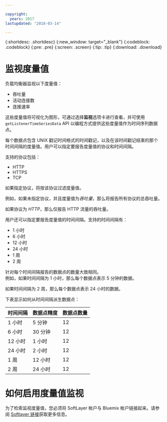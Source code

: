 ```yaml
---

copyright:
  years: 2017
lastupdated: "2018-03-14"

---
```


{:shortdesc: .shortdesc}
{:new_window: target="_blank"}
{:codeblock: .codeblock}
{:pre: .pre}
{:screen: .screen}
{:tip: .tip}
{:download: .download}

# 监视度量值

负载均衡器监视以下度量值： 

* 吞吐量
* 活动连接数
* 连接速率

这些度量值将可视化为图形，可通过选择**监视**选项卡进行查看，并可使用 `getListenerTimeSeriesData` API 以编程方式提供这些度量值作为时间序列数据点。

每个数据点包含 UNIX 戳记时间格式的时间戳记，以及在该时间戳记结束的那个时间间隔的度量值。用户可以指定要报告度量值的协议和时间间隔。 

支持的协议包括：

* HTTP
* HTTPS
* TCP

如果指定协议，将按该协议过滤度量值。

例如，如果未指定协议，并且度量值为*吞吐量*，那么将报告所有协议的总吞吐量。

如果协议为 *HTTP*，那么仅报告 HTTP 流量的吞吐量。

用户还可以指定要报告度量值的时间间隔。支持的时间间隔有： 

* 1 小时
* 6 小时
* 12 小时
* 24 小时
* 1 周
* 2 周

针对每个时间间隔报告的数据点的数量大致相同。  
例如，如果时间间隔为 1 小时，那么每个数据点表示 5 分钟的数据。

如果时间间隔为 2 周，那么每个数据点表示 24 小时的数据。

下表显示如何从时间间隔派生数据点：

|时间间隔 | 数据点精度 |数据点数量|                                                                                              
| ------------------------------------------ | --------------------------------------------------- | -------------------|
|1 小时|5 分钟 | 12   |
|6 小时|30 分钟 | 12  |
|12 小时|1 小时| 12 |
|24 小时| 2 小时| 12 |
| 1 周| 12 小时| 12 |
| 2 周| 24 小时| 12 |

# 如何启用度量值监视

为了检索监视度量值，您必须将 SoftLayer 帐户与 Bluemix 帐户链接起来。请参阅 [Softlayer 链接](https://console.bluemix.net/docs/account/softlayerlink.html#switching-to-ibmid)获取更多信息。
